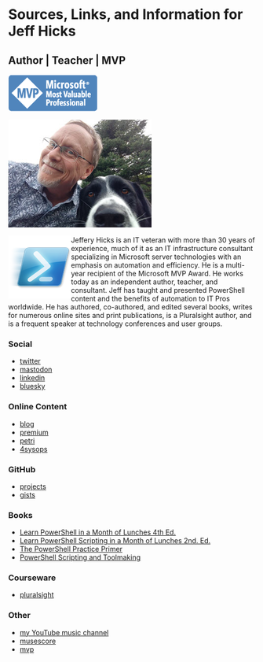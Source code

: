 # Sources, Links, and Information for Jeff Hicks

## Author | Teacher | MVP

![Microsoft MVP](images/MVP_Horizontal_BlueOnly.png)

![jeff hicks](images/IMG_20180512_183611539.jpg)

<img src='images/Windows_PowerShell_icon.png' align='left'/> Jeffery Hicks is an IT veteran with more than 30 years of experience, much of it as an IT infrastructure consultant specializing in Microsoft server technologies with an emphasis on automation and efficiency. He is a multi-year recipient of the Microsoft MVP Award. He works today as an independent author, teacher, and consultant. Jeff has taught and presented PowerShell content and the benefits of automation to IT Pros worldwide. He has authored, co-authored, and edited several books, writes for numerous online sites and print publications, is a Pluralsight author, and is a frequent speaker at technology conferences and user groups.

### Social

+ [twitter](https://twitter.com/jeffhicks)
+ <a rel="me" href="https://techhub.social/@JeffHicks">mastodon</a>
+ [linkedin](https://www.linkedin.com/in/jefferyhicks/)
+ [bluesky](https://staging.bsky.app/profile/jeffhicks.bsky.social)

### Online Content

+ [blog](https://jdhitsolutions.com/blog)
+ [premium](https://jeffhicks.substack.com)
+ [petri](https://petri.com/author/jeff-hicks/)
+ [4sysops](https://4sysops.com/members/jeffery-hicks/)

### GitHub

+ [projects](https://github.com/jdhitsolutions)
+ [gists](https://gist.github.com/jdhitsolutions)

### Books

+ [Learn PowerShell in a Month of Lunches 4th Ed.](https://www.manning.com/books/learn-powershell-in-a-month-of-lunches?a_aid=jdhit&chan=code1)
+ [Learn PowerShell Scripting in a Month of Lunches 2nd. Ed.](https://www.manning.com/books/learn-powershell-scripting-in-a-month-of-lunches-second-edition?a_aid=jdhit&chan=code1&a_aid=jdhit&chan=code1)
+ [The PowerShell Practice Primer](https://leanpub.com/psprimer)
+ [PowerShell Scripting and Toolmaking](https://leanpub.com/powershell-scripting-toolmaking/)

### Courseware

+ [pluralsight](https://pluralsight.pxf.io/qbR6n)

### Other

+ [my YouTube music channel](https://www.youtube.com/channel/UCQgbzJeDQm3zvuHz13UMwZA)
+ [musescore](https://musescore.com/user/26698536)
+ [mvp](https://mvp.microsoft.com/en-us/PublicProfile/4000314)

